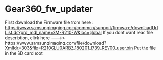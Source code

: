 # Gear360_fw_updater
First download the Firmware file from here : https://www.samsungimaging.com/common/support/firmware/downloadUrlList.do?prd_mdl_name=SM-R210FW&loc=global 
If you dont want read file description, click here --->> https://www.samsungimaging.com/file/download?XmlIdx=303&file=R210GLU0ARB2_180201_1739_REV00_user.bin
Put the file in the SD card root
